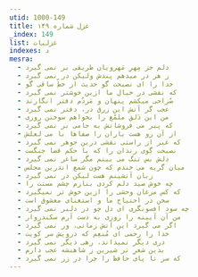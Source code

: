 ```yaml
---
utid: 1000-149
title: غزل شماره ۱۴۹
_index: 149
list: غزلیات
indexes: د
mesra:
  - دلم جز مِهرِ مَهرویان طریقی بر نمی گیرد
  - ز هر در میدهم پندش ولیکن در نمی گیرد
  - خدا را ای نصیحت گو حدیث از خطِّ ساقی گو
  - که نقشی در خیال ما ازین خوشتر نمی گیرد
  - صُراحی میکشم پنهان و مَردُم دفتر انگارند
  - عجب گر آتش این زرق در، دفتر نمی گیرد
  - من این دَلق ملمّع را بخواهم سوختن روزی
  - که پیر می فروشانش به جامی بر نمی گیرد
  - از آن رو هست یاران را صفاها با می لعلش
  - که غیر از راستی نقشی درین جوهر نمی گیرد
  - نصیحت گوی رندان را که با حکم قضا جنگست
  - دلش بس تنگ می بینم مگر ساغر نمی گیرد
  - میان گریه می خندم که چون شمع اندرین مجلس
  - زبان آتشینم هست لیکن در نمی گیرد
  - چه خوش صید دلم کردی بنازم چشم مستت را
  - که کس مرغان وحشی را ازین خوش تر نمیگیرد
  - سخن در احتیاج ما و استغنای معشوق است
  - چه سود افسونگری ای دل چو در دلبر نمی گیرد
  - من آن آیینه را روزی به دست آرم سکندروار
  - اگر می گیرد این آتش زمانی، ور نمی گیرد
  - خدا را رحمی ای مُنعِم که درویش سر کویت
  - دری دیگر نمیداند، رهی دیگر نمی گیرد
  - بدین شعرِ تر شیرین ز شاهنشه عجب دارم
  - که سر تا پای حافظ را چرا در زر نمی گیرد
---
```

